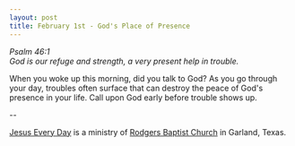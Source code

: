 ```yaml
---
layout: post
title: February 1st - God's Place of Presence
---
```


_Psalm 46:1  
God is our refuge and strength, a very present help in trouble._

When you woke up this morning, did you talk to God? As you go
through your day, troubles often surface that can destroy the peace
of God's presence in your life. Call upon God early before trouble
shows up.

 --

<a href=http://jesuseveryday.net>Jesus Every Day</a> is a ministry of <a href=http://rodgersbaptist.net>Rodgers Baptist Church</a> in Garland, Texas.
